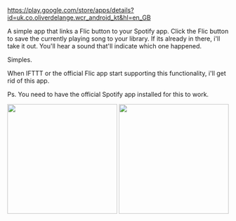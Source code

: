 https://play.google.com/store/apps/details?id=uk.co.oliverdelange.wcr_android_kt&hl=en_GB

A simple app that links a Flic button to your Spotify app. 
Click the Flic button to save the currently playing song to your library.
If its already in there, i'll take it out. You'll hear a sound that'll indicate which one happened.

Simples. 

When IFTTT or the official Flic app start supporting this functionality, i'll get rid of this app. 

Ps. You need to have the official Spotify app installed for this to work.

<img src="playstore/screenshot1.jpg" width="250" />
<img src="playstore/screenshot2.jpg" width="250" />
